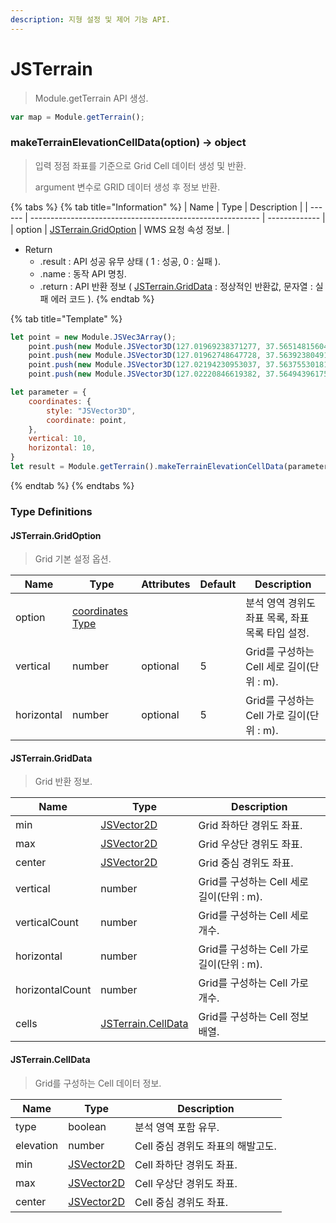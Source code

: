 ```yaml
---
description: 지형 설정 및 제어 기능 API.
---
```


# JSTerrain

> Module.getTerrain API 생성.

```javascript
var map = Module.getTerrain();
```

### makeTerrainElevationCellData(option) → object

> 입력 정점 좌표를 기준으로 Grid Cell 데이터 생성 및 반환.
>
> argument 변수로 GRID 데이터 생성 후 정보 반환.

{% tabs %}
{% tab title="Information" %}
| Name   | Type                                                      | Description   |
| ------ | --------------------------------------------------------- | ------------- |
| option | [JSTerrain.GridOption](jsterrain.md#jsterrain.gridoption) | WMS 요청 속성 정보. |

* Return
  * .result : API 성공 유무 상태 ( 1 : 성공, 0 : 실패 ).
  * .name : 동작 API 명칭.
  * .return : API 반환 정보 ( [JSTerrain.GridData](jsterrain.md#jsterrain.griddata) : 정상적인 반환값, 문자열 : 실패 에러 코드 ).
{% endtab %}

{% tab title="Template" %}
```javascript
let point = new Module.JSVec3Array();
	point.push(new Module.JSVector3D(127.01969238371277, 37.56514815604788, 24.40620245039463));
	point.push(new Module.JSVector3D(127.01962748647728, 37.56392380491751, 25.515124042518437));
	point.push(new Module.JSVector3D(127.02194230953037, 37.56375530181643, 33.266184841282666));
	point.push(new Module.JSVector3D(127.02220846619382, 37.56494396175599, 26.32035342976451));

let parameter = {
	coordinates: {
		style: "JSVector3D",
		coordinate: point,
	},
	vertical: 10,
	horizontal: 10,
}
let result = Module.getTerrain().makeTerrainElevationCellData(parameter);
```
{% endtab %}
{% endtabs %}

### Type Definitions

#### JSTerrain.GridOption

> Grid 기본 설정 옵션.

| Name       | Type                                                    | Attributes | Default | Description                    |
| ---------- | ------------------------------------------------------- | ---------- | ------- | ------------------------------ |
| option     | [coordinates Type](../etc/tag-list.md#coordinates-type) |            |         | 분석 영역 경위도 좌표 목록, 좌표 목록 타입 설정.  |
| vertical   | number                                                  | optional   | 5       | Grid를 구성하는 Cell 세로 길이(단위 : m). |
| horizontal | number                                                  | optional   | 5       | Grid를 구성하는 Cell 가로 길이(단위 : m). |

#### JSTerrain.GridData

> Grid 반환 정보.

| Name            | Type                                                  | Description                    |
| --------------- | ----------------------------------------------------- | ------------------------------ |
| min             | [JSVector2D](../core/jsvector2d.md)                   | Grid 좌하단 경위도 좌표.               |
| max             | [JSVector2D](../core/jsvector2d.md)                   | Grid 우상단 경위도 좌표.               |
| center          | [JSVector2D](../core/jsvector2d.md)                   | Grid 중심 경위도 좌표.                |
| vertical        | number                                                | Grid를 구성하는 Cell 세로 길이(단위 : m). |
| verticalCount   | number                                                | Grid를 구성하는 Cell 세로 개수.         |
| horizontal      | number                                                | Grid를 구성하는 Cell 가로 길이(단위 : m). |
| horizontalCount | number                                                | Grid를 구성하는 Cell 가로 개수.         |
| cells           | [JSTerrain.CellData](jsterrain.md#jsterrain.celldata) | Grid를 구성하는 Cell 정보 배열.         |

#### JSTerrain.CellData

> Grid를 구성하는 Cell 데이터 정보.

| Name      | Type                                | Description           |
| --------- | ----------------------------------- | --------------------- |
| type      | boolean                             | 분석 영역 포함 유무.          |
| elevation | number                              | Cell 중심 경위도 좌표의 해발고도. |
| min       | [JSVector2D](../core/jsvector2d.md) | Cell 좌하단 경위도 좌표.      |
| max       | [JSVector2D](../core/jsvector2d.md) | Cell 우상단 경위도 좌표.      |
| center    | [JSVector2D](../core/jsvector2d.md) | Cell 중심 경위도 좌표.       |
